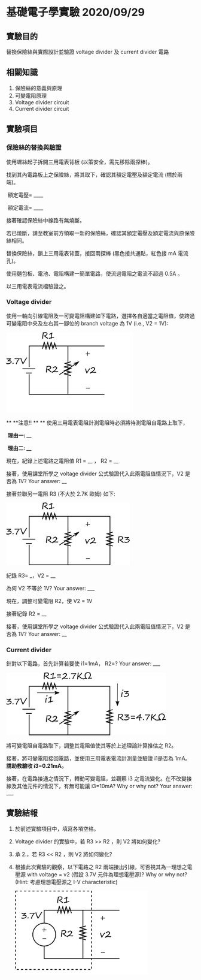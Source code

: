# 基礎電子學實驗 2020/09/29

## 實驗目的

替換保險絲與實際設計並驗證 voltage divider 及 current divider 電路

## 相關知識

1. 保險絲的意義與原理
2. 可變電阻原理
3. Voltage divider circuit
4. Current divider circuit

## 實驗項目

### 保險絲的替換與驗證

使用螺絲起子拆開三用電表背板 (以策安全，需先移除兩探棒)。

找到其內電路板上之保險絲，將其取下，確認其額定電壓及額定電流 (標於兩端)。

​	額定電壓= ____

​	額定電流= ____          

接著確認保險絲中線路有無燒斷。

若已燒斷，請至教室前方領取一新的保險絲，確認其額定電壓及額定電流與原保險絲相同。

替換保險絲，鎖上三用電表背蓋，接回兩探棒 (黑色接共通點，紅色接 mA 電流孔)。

使用麵包板、電池、電阻構建一簡單電路，使流過電阻之電流不超過 0.5A 。

以三用電表電流檔驗證之。



### Voltage divider

使用一軸向引線電阻及一可變電阻構建如下電路，選擇各自適當之電阻值，使跨過可變電阻中央及左右其一腳位的 branch voltage 為 1V (i.e., V2 = 1V):

![](./figure1.png)

 ** **注意!! ** ** 使用三用電表電阻計測電阻時必須將待測電阻自電路上取下，

​	**理由一: __**

​	**理由二: __**

現在，紀錄上述電路之電阻值 R1 = __ ， R2 = __  

接著，使用課堂所學之 voltage divider 公式驗證代入此兩電阻值情況下，V2 是否為 1V? Your answer: __

接著並聯另一電阻 R3 (不大於 2.7K 歐姆) 如下:

![figure2](./figure2.png)

紀錄 R3= _，V2 = __

為何 V2 不等於 1V? Your answer: ___

現在，調整可變電阻 R2，使 V2 = 1V

接著紀錄 R2 = __

接著，使用課堂所學之 voltage divider 公式驗證代入此兩電阻值情況下，V2 是否為 1V? Your answer: __



### Current divider

針對以下電路，首先計算若要使 i1=1mA， R2=? Your answer: ___

![figure3](./figure3.png)

將可變電阻自電路取下，調整其電阻值使其等於上述理論計算推估之 R2。

接著，將可變電阻接回電路，並使用三用電表電流計測量並驗證 i1是否為 1mA。**請助教驗收 i3=0.21mA。**

接著，在電路接通之情況下，轉動可變電阻，並觀察 i3 之電流變化。在不改變接線及其他元件的情況下，有無可能讓 i3=10mA? Why or why not? Your answer: ___



## 實驗結報

1. 於前述實驗項目中，填寫各項空格。

2. Voltage divider 的實驗中，若 R3 >> R2 ，則 V2 將如何變化?

3. 承 2.，若 R3 << R2 ，則 V2 將如何變化?

4. 根據此次實驗的觀察，以下電路之 R2 兩端接出引線，可否視其為一理想之電壓源 with voltage = v2 (假設 3.7V 元件為理想電壓源)? Why or why not? (Hint: 考慮理想電壓源之 I-V characteristic)

   ![figure4](./figure4.png)

